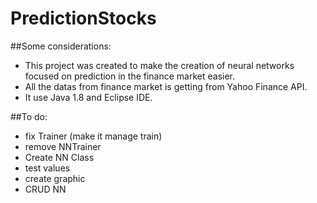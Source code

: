 # PredictionStocks

##Some considerations:
*   This project was created to make the creation of neural networks focused on prediction in the finance market easier.
*   All the datas from finance market is getting from Yahoo Finance API.
*   It use Java 1.8 and Eclipse IDE.


##To do:

*   fix Trainer (make it manage train)
*   remove NNTrainer
*   Create NN Class
*   test values
*   create graphic
*   CRUD NN

